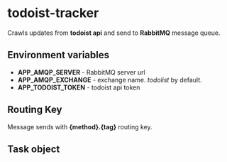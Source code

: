 ﻿# todoist-tracker

Crawls updates from **todoist api** and send to **RabbitMQ** message queue.

## Environment variables

- **APP_AMQP_SERVER** - RabbitMQ server url
- **APP_AMQP_EXCHANGE** - exchange name. *todolist* by default.
- **APP_TODOIST_TOKEN** - todoist api token

## Routing Key

Message sends with **{method}.{tag}** routing key.

## Task object

